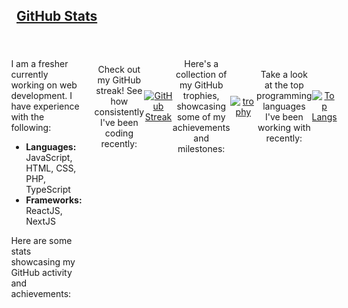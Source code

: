 <h2 id="github-stats" dir="auto">
  
  <a class="heading-link d-flex" href="#github-stats">GitHub Stats</a>
  
</h2>

<div id="github-stats" style="padding: 20px; display: flex; justify-content: center; align-items: flex-start;">
  
  <div style=" text-align: left; margin-right: 20px;">
    <p>I am a fresher currently working on web development. I have experience with the following:</p>
    <ul>
      <li><strong>Languages:</strong> JavaScript, HTML, CSS, PHP, TypeScript</li>
      <li><strong>Frameworks:</strong> ReactJS, NextJS</li>
    </ul>
    <p>Here are some stats showcasing my GitHub activity and achievements:</p>
  </div>

  <div style=" display: flex; justify-content: center; align-items: center; text-align: center;">
    
  <!-- GitHub Streak -->
  <p>Check out my GitHub streak! See how consistently I've been coding recently:</p>
  
  [![GitHub Streak](https://streak-stats.demolab.com?user=Abhinavv9258&theme=flat)](https://github.com/Abhinavv9258/Abhinavv9258)

  <!-- GitHub Trophies -->
  <p>Here's a collection of my GitHub trophies, showcasing some of my achievements and milestones:</p>

  [![trophy](https://github-profile-trophy.vercel.app/?username=Abhinavv9258&theme=flat)](https://github.com/Abhinavv9258/Abhinavv9258)

  <!-- Top Languages -->
  <p>Take a look at the top programming languages I've been working with recently:</p>
  
  [![Top Langs](https://github-readme-stats.vercel.app/api/top-langs/?username=Abhinavv9258)](https://github.com/Abhinavv9258/Abhinavv9258)
  
  </div>

</div>
